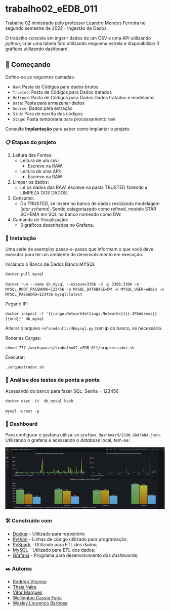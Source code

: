 # trabalho02_eEDB_011

Trabalho 02 ministrado pelo professor Leandro Mendes Ferreira no segundo semestre de 2022 - Ingestão de Dados.

O trabalho consiste em ingerir dados de um CSV e uma API utilizando *python*, criar uma tabela fato utilizando esquema estrela e disponibilizar 3 gráficos utilizando dashboard.

## 🚀 Começando

Define-se as seguintes camadas: 

- `Raw`: Pasta de Códigos para dados brutos
- `Trusted`: Pasta de Códigos para Dados tratados
- `Refined`: Pasta de Códigos para Dados Dados tratados e modelados
- `Data`: Pasta para armazenar dados
- `Source`: Dados para extração
- `Sink`: Para de escrita dos códigos
- `Stage`: Pasta temporaria para processamento raw

Consulte **Implantação** para saber como implantar o projeto.

### 📋 Etapas do projeto


1. Leitura das Fontes:
    - Leitura de um csv:
        - Escreve na RAW.
    - Leitura de uma API:
        - Escreve na RAW.
2. Limpar os dados:
    - Lê os dados das RAW, escreve na pasta TRUSTED fazendo a LIMPEZA DOS DADOS.
3. Consumo:
    - Do TRUSTED, se insere no banco de dados realizando modelagem (*star schema*). Sendo categoriazado como refined, modelo STAR SCHEMA em SQL no banco nomeado como DW.
4. Camanda de Visualização: 
    - 3 gráficos desenhados no Grafana.

### 🔧 Instalação

Uma série de exemplos passo-a-passo que informam o que você deve executar para ter um ambiente de desenvolvimento em execução.

Iniciando o Banco de Dados Banco MYSQL

```
docker pull mysql

docker run --name db_mysql --expose=3306 -d -p 3306:3306 -e MYSQL_ROOT_PASSWORD=123456 -e MYSQL_DATABASE=DW -e MYSQL_USER=admin -e MYSQL_PASSWORD=123456 mysql:latest
```
Pegar o IP: 
```
docker inspect -f '{{range.NetworkSettings.Networks}}{{.IPAddress}}{{end}}' db_mysql
```

Alterar o arquivo `refined/util/dbmysql.py` com ip do banco, se necessário. 


Rodar as Cargas: 
```
chmod 777 /workspaces/trabalho02_eEDB_011/orquestrador.sh
```

Executar:
```
./orquestrador.sh
```


### 🔩 Análise dos testes de ponta a ponta

Acessando do banco para fazer SQL: 
Senha = 123456

```
docker exec -it  db_mysql bash

mysql -uroot -p
```

### 🔩 Dashboard

Para configurar o grafana utiliza-se `grafana_dashboard/JSON_GRAFANA.json`.
Utilizando o grafana e acessando o *database* local, tem-se:

![Grafana](/data/images/Dash.png)

### 🛠️ Construído com

* [Docker](https://www.docker.com/) - Utilizado para repositório
* [Python](https://www.python.org/) - Linhas de código utilizado para programação;
* [PySpark](https://spark.apache.org/docs/latest/api/python/) - Utilizado para ETL dos dados;
* [MySQL](https://www.mysql.com/) - Utilizado para ETL dos dados;
* [Grafana](https://grafana.com/) - Programa para desenvolvimento dos *dashboards*;

### ✒️ Autores

* [Rodrigo Vitorino](https://github.com/digaumlv)
* [Thais Nabe](https://github.com/thaisnabe)
* [Vitor Marques](https://github.com/vitormrqs)
* [Wellington Cassio Faria](https://github.com/wellicfaria)
* [Wesley Lourenço Barbosa](https://github.com/wesleyloubar)







